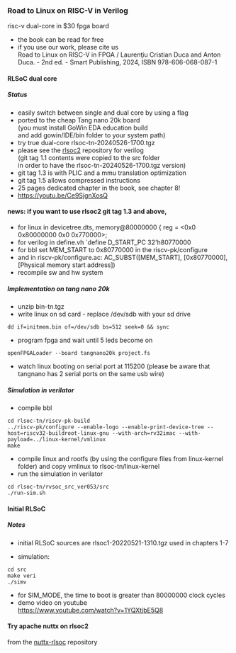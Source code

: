 ### Road to Linux on RISC-V in Verilog
risc-v dual-core in $30 fpga board
* the book can be read for free
* if you use our work, please cite us<br>
Road to Linux on RISC-V in FPGA / Laurenţiu Cristian Duca and Anton Duca. - 2nd ed. -
Smart Publishing, 2024, ISBN 978-606-068-087-1

#### RLSoC dual core
##### Status
* easily switch between single and dual core by using a flag
* ported to the cheap Tang nano 20k board <br>
  (you must install GoWin EDA education build <br>
   and add gowin/IDE/bin folder to your system path)
* try true dual-core rlsoc-tn-20240526-1700.tgz<br>
* please see the <a href="https://github.com/laurentiuduca/rlsoc2">rlsoc2</a> repository for verilog <br>
(git tag 1.1 contents were copied to the src folder <br>
in order to have the rlsoc-tn-20240526-1700.tgz version)
* git tag 1.3 is with PLIC and a mmu translation optimization
* git tag 1.5 allows compressed instructions
* 25 pages dedicated chapter in the book, see chapter 8!
* https://youtu.be/Ce9SjgnXosQ 

#### news: if you want to use rlsoc2 git tag 1.3 and above,
* for linux in devicetree.dts, 
memory@80000000 {
		reg = <0x0 0x80000000 0x0 0x770000>;
* for verilog in define.vh `define D_START_PC      32'h80770000
* for bbl set MEM_START to 0x80770000 in the riscv-pk/configure
* and in riscv-pk/configure.ac:
AC_SUBST([MEM_START], [0x80770000], [Physical memory start address])
* recompile sw and hw system


##### Implementation on tang nano 20k
* unzip bin-tn.tgz
* write linux on sd card - replace /dev/sdb with your sd drive
```
dd if=initmem.bin of=/dev/sdb bs=512 seek=0 && sync
```
* program fpga and wait until 5 leds become on
```
openFPGALoader --board tangnano20k project.fs
```
* watch linux booting on serial port at 115200
(please be aware that tangnano has 2 serial ports on the same usb wire)

##### Simulation in verilator
* compile bbl
```
cd rlsoc-tn/riscv-pk-build
../riscv-pk/configure --enable-logo --enable-print-device-tree --host=riscv32-buildroot-linux-gnu --with-arch=rv32imac --with-payload=../linux-kernel/vmlinux
make
```
* compile linux and rootfs (by using the configure files from linux-kernel folder)
and copy vmlinux to rlsoc-tn/linux-kernel
* run the simulation in verilator
```
cd rlsoc-tn/rvsoc_src_ver053/src
./run-sim.sh
```

#### Initial RLSoC
##### Notes
* initial RLSoC sources are rlsoc1-20220521-1310.tgz used in chapters 1-7
<!--
* for Verilator 5, in src/Makefile must be appended -Wno-LATCH to VERIFLAGS:
```
VERIFLAGS += -Wno-WIDTH -Wno-CASEINCOMPLETE -Wno-COMBDLY -Wno-LATCH
```
-->
* simulation:
```
cd src
make veri
./simv
```
* for SIM_MODE, the time to boot is greater than 80000000 clock cycles
* demo video on youtube <br>
https://www.youtube.com/watch?v=1YQXtjbE5Q8

#### Try apache nuttx on rlsoc2
from the <a href="https://github.com/laurentiuduca/nuttx-rlsoc">nuttx-rlsoc</a> repository<br>

